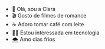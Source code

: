 - 🎀 Olá, sou a Clara
- 🎬 Gosto de filmes de romance 
- ☕️ Adoro tomar café com leite
- 👩‍💻 Estou interessada em tecnologia
- 🌨 Amo dias frios
